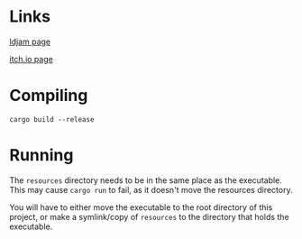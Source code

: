# Links

[ldjam page](https://ldjam.com/events/ludum-dare/47/escape)

[itch.io page](https://seodisparate.itch.io/ludumdare-47-entry-escape)

# Compiling

`cargo build --release`

# Running

The `resources` directory needs to be in the same place as the executable.  
This may cause `cargo run` to fail, as it doesn't move the resources directory.

You will have to either move the executable to the root directory of this
project, or make a symlink/copy of `resources` to the directory that holds the
executable.
